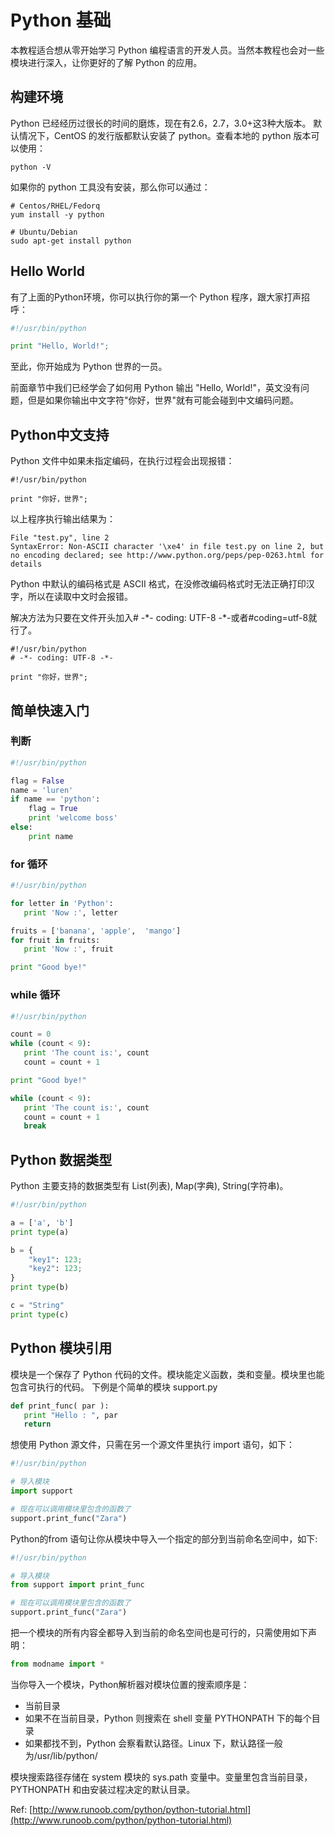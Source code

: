 # Python 基础

本教程适合想从零开始学习 Python 编程语言的开发人员。当然本教程也会对一些模块进行深入，让你更好的了解 Python 的应用。

## 构建环境

Python 已经经历过很长的时间的磨炼，现在有2.6，2.7，3.0+这3种大版本。
默认情况下，CentOS 的发行版都默认安装了 python。查看本地的 python 版本可以使用：

```shell
python -V
```

如果你的 python 工具没有安装，那么你可以通过：

```shell
# Centos/RHEL/Fedorq
yum install -y python

# Ubuntu/Debian
sudo apt-get install python
```

## Hello World

有了上面的Python环境，你可以执行你的第一个 Python 程序，跟大家打声招呼：

```python
#!/usr/bin/python

print "Hello, World!";
```

至此，你开始成为 Python 世界的一员。

前面章节中我们已经学会了如何用 Python 输出 "Hello, World!"，英文没有问题，但是如果你输出中文字符"你好，世界"就有可能会碰到中文编码问题。

## Python中文支持

Python 文件中如果未指定编码，在执行过程会出现报错：

```
#!/usr/bin/python

print "你好，世界";
```

以上程序执行输出结果为：

```
File "test.py", line 2
SyntaxError: Non-ASCII character '\xe4' in file test.py on line 2, but no encoding declared; see http://www.python.org/peps/pep-0263.html for details
```

Python 中默认的编码格式是 ASCII 格式，在没修改编码格式时无法正确打印汉字，所以在读取中文时会报错。

解决方法为只要在文件开头加入\# -\*- coding: UTF-8 -\*-或者\#coding=utf-8就行了。

```
#!/usr/bin/python
# -*- coding: UTF-8 -*-

print "你好，世界";
```

## 简单快速入门

### 判断

```python
#!/usr/bin/python

flag = False
name = 'luren'
if name == 'python':
    flag = True
    print 'welcome boss'
else:
    print name
```

### for 循环

```python
#!/usr/bin/python

for letter in 'Python':
   print 'Now :', letter

fruits = ['banana', 'apple',  'mango']
for fruit in fruits:
   print 'Now :', fruit

print "Good bye!"
```

### while 循环

```python
#!/usr/bin/python

count = 0
while (count < 9):
   print 'The count is:', count
   count = count + 1

print "Good bye!"

while (count < 9):
   print 'The count is:', count
   count = count + 1
   break
```

## Python 数据类型

Python 主要支持的数据类型有 List\(列表\), Map\(字典\), String\(字符串\)。

```Python
#!/usr/bin/python

a = ['a', 'b']
print type(a)

b = {
    "key1": 123;
    "key2": 123;
}
print type(b)

c = "String"
print type(c)
```

## Python 模块引用

模块是一个保存了 Python 代码的文件。模块能定义函数，类和变量。模块里也能包含可执行的代码。
下例是个简单的模块 support.py

```Python
def print_func( par ):
   print "Hello : ", par
   return
```

想使用 Python 源文件，只需在另一个源文件里执行 import 语句，如下：

```Python
#!/usr/bin/python

# 导入模块
import support

# 现在可以调用模块里包含的函数了
support.print_func("Zara")
```

Python的from 语句让你从模块中导入一个指定的部分到当前命名空间中，如下:

```Python
#!/usr/bin/python

# 导入模块
from support import print_func

# 现在可以调用模块里包含的函数了
support.print_func("Zara")
```

把一个模块的所有内容全都导入到当前的命名空间也是可行的，只需使用如下声明：

```Python
from modname import *
```

当你导入一个模块，Python解析器对模块位置的搜索顺序是：

* 当前目录
* 如果不在当前目录，Python 则搜索在 shell 变量 PYTHONPATH 下的每个目录
* 如果都找不到，Python 会察看默认路径。Linux 下，默认路径一般为/usr/lib/python/

模块搜索路径存储在 system 模块的 sys.path 变量中。变量里包含当前目录，PYTHONPATH 和由安装过程决定的默认目录。

Ref: [http://www.runoob.com/python/python-tutorial.html](http://www.runoob.com/python/python-tutorial.html)

